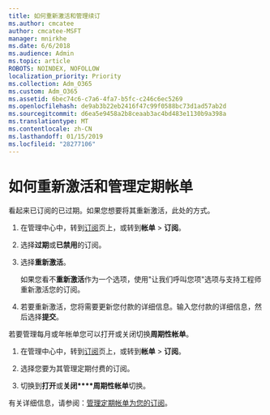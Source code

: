 ```yaml
---
title: 如何重新激活和管理续订
ms.author: cmcatee
author: cmcatee-MSFT
manager: mnirkhe
ms.date: 6/6/2018
ms.audience: Admin
ms.topic: article
ROBOTS: NOINDEX, NOFOLLOW
localization_priority: Priority
ms.collection: Adm_O365
ms.custom: Adm_O365
ms.assetid: 6bec74c6-c7a6-4fa7-b5fc-c246c6ec5269
ms.openlocfilehash: de9ab3b22eb2416f47c99f0588bc73d1ad57ab2d
ms.sourcegitcommit: d6ea5e9458a2b8ceaab3ac4bd483e1130b9a398a
ms.translationtype: MT
ms.contentlocale: zh-CN
ms.lasthandoff: 01/15/2019
ms.locfileid: "28277106"
---
```

# <a name="how-to-reactivate-and-manage-recurring-billing"></a>如何重新激活和管理定期帐单

看起来已订阅的已过期。如果您想要将其重新激活，此处的方式。
  
1. 在管理中心中，转到[订阅](https://go.microsoft.com/fwlink/p/?linkid=842054)页上，或转到**帐单** \> **订阅**。
    
2. 选择**过期**或**已禁用**的订阅。
    
3. 选择**重新激活**。
    
    如果您看不**重新激活**作为一个选项，使用"让我们呼叫您项"选项与支持工程师重新激活您的订阅。 
    
4. 若要重新激活，您将需要更新您付款的详细信息。输入您付款的详细信息，然后选择**提交**。
    
若要管理每月或年帐单您可以打开或关闭切换**周期性帐单**。 
  
1. 在管理中心中，转到[订阅](https://go.microsoft.com/fwlink/p/?linkid=842054)页上，或转到**帐单** \> **订阅**。
    
2. 选择您要为其管理定期付费的订阅。
    
3. 切换到**打开**或**关闭****周期性帐单**切换。
    
有关详细信息，请参阅：[管理定期帐单为您的订阅](https://support.office.com/article/8d83b530-f4ca-47f6-a666-e5791cbacc7e)。
  


